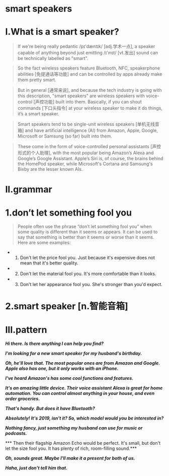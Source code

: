 # smart speakers
# I.What is a smart speaker?
> If we're being really pedantic /pɪ'dæntɪk/ [adj.学术一点], a speaker capable of anything beyond just emitting /ɪ'mɪt/ [vt.发出] sound can be technically labelled as "smart".

> So the fact wireless speakers feature Bluetooth, NFC, speakerphone abilities [免提通话等功能] and can be controlled by apps already make them pretty smart.

> But in general [通常来说], and because the tech industry is going with this description, "smart speakers" are wireless speakers with voice-control [声控功能] built into them. Basically, if you can shout commands [下口头指令] at your wireless speaker to make it do things, it’s a smart speaker.

> Smart speakers tend to be single-unit wireless speakers [单机无线音箱] and have artificial intelligence (AI) from Amazon, Apple, Google, Microsoft or Samsung (so far) built into them.

> These come in the form of voice-controlled personal assistants [声控形式的个人助理], with the most popular being Amazon’s Alexa and Google’s Google Assistant. Apple’s Siri is, of course, the brains behind the HomePod speaker, while Microsoft's Cortana and Samsung's Bixby are the lesser known AIs.

# II.grammar
# 1.don’t let something fool you
> People often use the phrase “don’t let something fool you” when some quality is different than it seems or appears. It can be used to say that something is better than it seems or worse than it seems. Here are some examples:

- 1. Don't let the price fool you. Just because it's expensive does not mean that it's better quality.

- 2. Don't let the material fool you. It's more comfortable than it looks.

- 3. Don't let her appearance fool you. She's stronger than you'd expect.

# 2.smart speaker [n.智能音箱]
>  








# III.pattern
***Hi there. Is there anything I can help you find?***

***I'm looking for a new smart speaker for my husband's birthday.***

***Oh, he'll love that. The most popular ones are from Amazon and Google. Apple also has one, but it only works with an iPhone.***

***I've heard Amazon's has some cool functions and features.***

***It's an amazing little device. Their voice assistant Alexa is great for home automation. You can control almost anything in your house, and even order groceries.***

***That's handy. But does it have Bluetooth?***

***Absolutely! It's 2019, isn't it? So, which model would you be interested in?***

***Nothing fancy, just something my husband can use for music or podcasts.***

*** Then their flagship Amazon Echo would be perfect. It's small, but don't let the size fool you. It has plenty of rich, room-filling sound.***

***Oh, sounds great. Maybe I'll make it a present for both of us.***

***Haha, just don't tell him that.***



